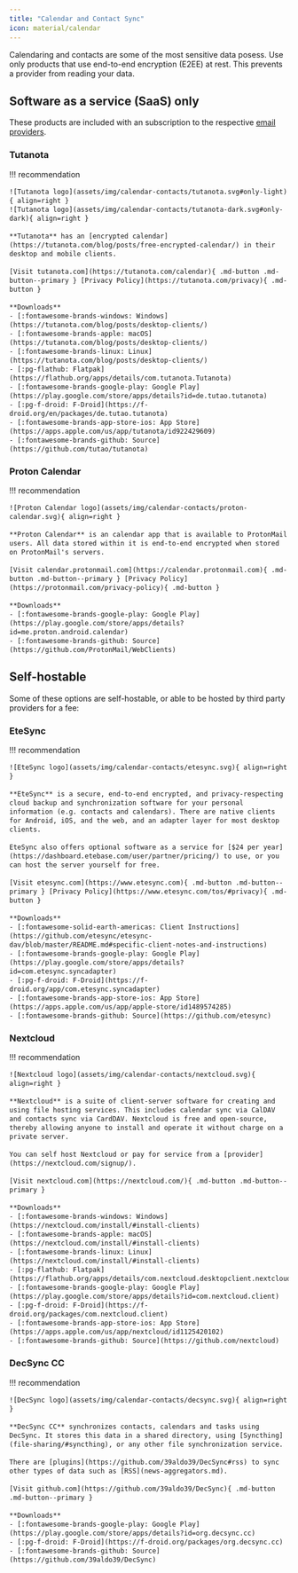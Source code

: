 ```yaml
---
title: "Calendar and Contact Sync"
icon: material/calendar
---
```

Calendaring and contacts are some of the most sensitive data posess. Use only products that use end-to-end encryption (E2EE) at rest. This prevents a provider from reading your data.

## Software as a service (SaaS) only

These products are included with an subscription to the respective [email providers](email.md).

### Tutanota

!!! recommendation

    ![Tutanota logo](assets/img/calendar-contacts/tutanota.svg#only-light){ align=right }
    ![Tutanota logo](assets/img/calendar-contacts/tutanota-dark.svg#only-dark){ align=right }

    **Tutanota** has an [encrypted calendar](https://tutanota.com/blog/posts/free-encrypted-calendar/) in their desktop and mobile clients.

    [Visit tutanota.com](https://tutanota.com/calendar){ .md-button .md-button--primary } [Privacy Policy](https://tutanota.com/privacy){ .md-button }

    **Downloads**
    - [:fontawesome-brands-windows: Windows](https://tutanota.com/blog/posts/desktop-clients/)
    - [:fontawesome-brands-apple: macOS](https://tutanota.com/blog/posts/desktop-clients/)
    - [:fontawesome-brands-linux: Linux](https://tutanota.com/blog/posts/desktop-clients/)
    - [:pg-flathub: Flatpak](https://flathub.org/apps/details/com.tutanota.Tutanota)
    - [:fontawesome-brands-google-play: Google Play](https://play.google.com/store/apps/details?id=de.tutao.tutanota)
    - [:pg-f-droid: F-Droid](https://f-droid.org/en/packages/de.tutao.tutanota)
    - [:fontawesome-brands-app-store-ios: App Store](https://apps.apple.com/us/app/tutanota/id922429609)
    - [:fontawesome-brands-github: Source](https://github.com/tutao/tutanota)

### Proton Calendar

!!! recommendation

    ![Proton Calendar logo](assets/img/calendar-contacts/proton-calendar.svg){ align=right }

    **Proton Calendar** is an calendar app that is available to ProtonMail users. All data stored within it is end-to-end encrypted when stored on ProtonMail's servers.

    [Visit calendar.protonmail.com](https://calendar.protonmail.com){ .md-button .md-button--primary } [Privacy Policy](https://protonmail.com/privacy-policy){ .md-button }

    **Downloads**
    - [:fontawesome-brands-google-play: Google Play](https://play.google.com/store/apps/details?id=me.proton.android.calendar)
    - [:fontawesome-brands-github: Source](https://github.com/ProtonMail/WebClients)

## Self-hostable

Some of these options are self-hostable, or able to be hosted by third party providers for a fee:

### EteSync

!!! recommendation

    ![EteSync logo](assets/img/calendar-contacts/etesync.svg){ align=right }

    **EteSync** is a secure, end-to-end encrypted, and privacy-respecting cloud backup and synchronization software for your personal information (e.g. contacts and calendars). There are native clients for Android, iOS, and the web, and an adapter layer for most desktop clients.

    EteSync also offers optional software as a service for [$24 per year](https://dashboard.etebase.com/user/partner/pricing/) to use, or you can host the server yourself for free.

    [Visit etesync.com](https://www.etesync.com){ .md-button .md-button--primary } [Privacy Policy](https://www.etesync.com/tos/#privacy){ .md-button }

    **Downloads**
    - [:fontawesome-solid-earth-americas: Client Instructions](https://github.com/etesync/etesync-dav/blob/master/README.md#specific-client-notes-and-instructions)
    - [:fontawesome-brands-google-play: Google Play](https://play.google.com/store/apps/details?id=com.etesync.syncadapter)
    - [:pg-f-droid: F-Droid](https://f-droid.org/app/com.etesync.syncadapter)
    - [:fontawesome-brands-app-store-ios: App Store](https://apps.apple.com/us/app/apple-store/id1489574285)
    - [:fontawesome-brands-github: Source](https://github.com/etesync)

### Nextcloud

!!! recommendation

    ![Nextcloud logo](assets/img/calendar-contacts/nextcloud.svg){ align=right }

    **Nextcloud** is a suite of client-server software for creating and using file hosting services. This includes calendar sync via CalDAV and contacts sync via CardDAV. Nextcloud is free and open-source, thereby allowing anyone to install and operate it without charge on a private server.

    You can self host Nextcloud or pay for service from a [provider](https://nextcloud.com/signup/).

    [Visit nextcloud.com](https://nextcloud.com/){ .md-button .md-button--primary }

    **Downloads**
    - [:fontawesome-brands-windows: Windows](https://nextcloud.com/install/#install-clients)
    - [:fontawesome-brands-apple: macOS](https://nextcloud.com/install/#install-clients)
    - [:fontawesome-brands-linux: Linux](https://nextcloud.com/install/#install-clients)
    - [:pg-flathub: Flatpak](https://flathub.org/apps/details/com.nextcloud.desktopclient.nextcloud)
    - [:fontawesome-brands-google-play: Google Play](https://play.google.com/store/apps/details?id=com.nextcloud.client)
    - [:pg-f-droid: F-Droid](https://f-droid.org/packages/com.nextcloud.client)
    - [:fontawesome-brands-app-store-ios: App Store](https://apps.apple.com/us/app/nextcloud/id1125420102)
    - [:fontawesome-brands-github: Source](https://github.com/nextcloud)

### DecSync CC

!!! recommendation

    ![DecSync logo](assets/img/calendar-contacts/decsync.svg){ align=right }

    **DecSync CC** synchronizes contacts, calendars and tasks using DecSync. It stores this data in a shared directory, using [Syncthing](file-sharing/#syncthing), or any other file synchronization service.

    There are [plugins](https://github.com/39aldo39/DecSync#rss) to sync other types of data such as [RSS](news-aggregators.md).

    [Visit github.com](https://github.com/39aldo39/DecSync){ .md-button .md-button--primary }

    **Downloads**
    - [:fontawesome-brands-google-play: Google Play](https://play.google.com/store/apps/details?id=org.decsync.cc)
    - [:pg-f-droid: F-Droid](https://f-droid.org/packages/org.decsync.cc)
    - [:fontawesome-brands-github: Source](https://github.com/39aldo39/DecSync)
